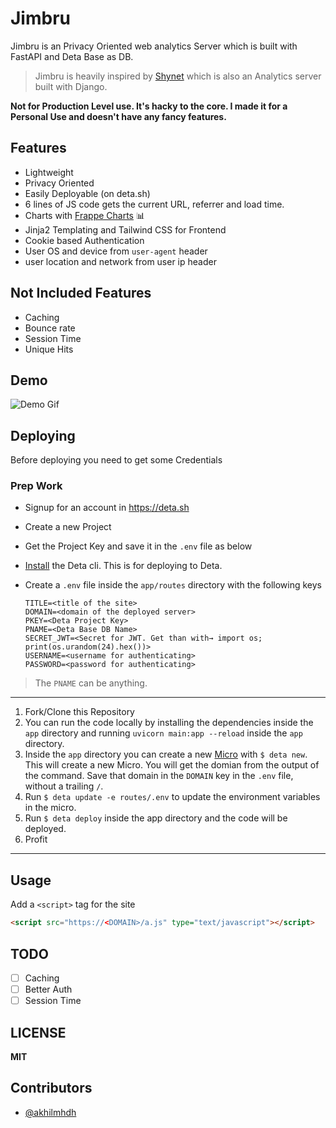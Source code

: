 # Jimbru

Jimbru is an Privacy Oriented web analytics Server which is built with FastAPI and Deta Base as DB.

> Jimbru is heavily inspired by [Shynet](https://github.com/milesmcc/shynet) which is also an Analytics server built with Django.


**Not for Production Level use. It's hacky to the core. I made it for a Personal Use and doesn't have any fancy features.**


## Features

- Lightweight
- Privacy Oriented
- Easily Deployable (on deta.sh)
- 6 lines of JS code gets the current URL, referrer and load time.
- Charts with [Frappe Charts](https://frappe.io/charts) 📊
- Jinja2 Templating and Tailwind CSS for Frontend
- Cookie based Authentication
- User OS and device from `user-agent` header
- user location and network from user ip header

## Not Included Features
- Caching
- Bounce rate
- Session Time
- Unique Hits

## Demo

![Demo Gif](https://user-images.githubusercontent.com/40897573/99864902-1fb1c980-2bcc-11eb-81e6-49380d36d263.gif)

## Deploying

Before deploying you need to get some Credentials

### Prep Work
- Signup for an account in https://deta.sh
- Create a new Project 
- Get the Project Key and save it in the `.env` file as below
- [Install](https://docs.deta.sh/docs/cli/install) the Deta cli. This is for deploying to Deta.
- Create a `.env` file inside the `app/routes` directory with the following keys

    ```env
    TITLE=<title of the site>
    DOMAIN=<domain of the deployed server>
    PKEY=<Deta Project Key>
    PNAME=<Deta Base DB Name>
    SECRET_JWT=<Secret for JWT. Get than with→ import os; print(os.urandom(24).hex())>
    USERNAME=<username for authenticating>
    PASSWORD=<password for authenticating>
    ```

> The `PNAME` can be anything.

---

1. Fork/Clone this Repository
2. You can run the code locally by installing the dependencies inside the `app` directory and running `uvicorn main:app --reload` inside the `app` directory.
3. Inside the `app` directory you can create a new [Micro](https://docs.deta.sh/docs/micros/about) with `$ deta new`. This will create a new Micro. You will get the domian from the output of the command. Save that domain in the `DOMAIN` key in the `.env` file, without a trailing `/`.
4. Run `$ deta update -e routes/.env` to update the environment variables in the micro.
5. Run `$ deta deploy` inside the app directory and the code will be deployed.
6. Profit

---

## Usage

Add a `<script>` tag for the site

```html
<script src="https://<DOMAIN>/a.js" type="text/javascript"></script>
```

## TODO

- [ ] Caching
- [ ] Better Auth
- [ ] Session Time

## LICENSE

**MIT**

## Contributors

- [@akhilmhdh](https://github.com/akhilmhdh)
